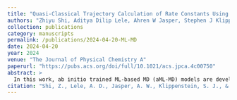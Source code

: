 ```yaml
---
title: "Quasi-Classical Trajectory Calculation of Rate Constants Using an Ab Initio Trained Machine Learning Model (aML-MD) with Multifidelity Data"
authors: "Zhiyu Shi, Aditya Dilip Lele, Ahren W Jasper, Stephen J Klippenstein, Yiguang Ju"
collection: publications
category: manuscripts    
permalink: /publications/2024-04-20-ML-MD
date: 2024-04-20
year: 2024
venue: "The Journal of Physical Chemistry A"
paperurl: "https://pubs.acs.org/doi/full/10.1021/acs.jpca.4c00750"
abstract: >
  In this work, ab initio trained ML-based MD (aML-MD) models are developed through transfer learning using DFT and multireference data from multiple sources with varying accuracy. The accuracy of the force field is demonstrated by calculating rate constants for the H + HO2 → H2 + 3O2 reaction using quasi-classical trajectories. We show that the aML-MD model with transfer learning can accurately predict the rate constants while reducing the computational cost by more than five times compared to the use of more expensive quantum chemistry training data sets. 
citation: "Shi, Z., Lele, A. D., Jasper, A. W., Klippenstein, S. J., & Ju, Y. (2024). Quasi-Classical Trajectory Calculation of Rate Constants Using an Ab Initio Trained Machine Learning Model (aML-MD) with Multifidelity Data. The Journal of Physical Chemistry A, 128(17), 3449-3457."
---
```

